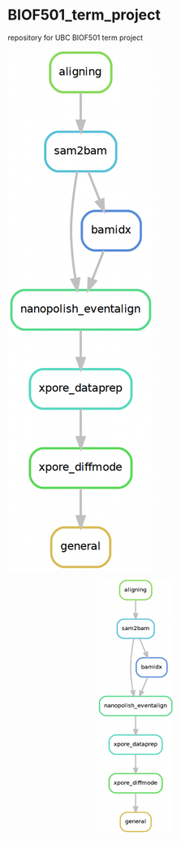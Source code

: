 # BIOF501_term_project
repository for UBC BIOF501 term project 


![test](figs/snakemake_workflow.png)

<p align="center">
<img src="figs/snakemake_workflow.png" width="150" height="500">
</p>
